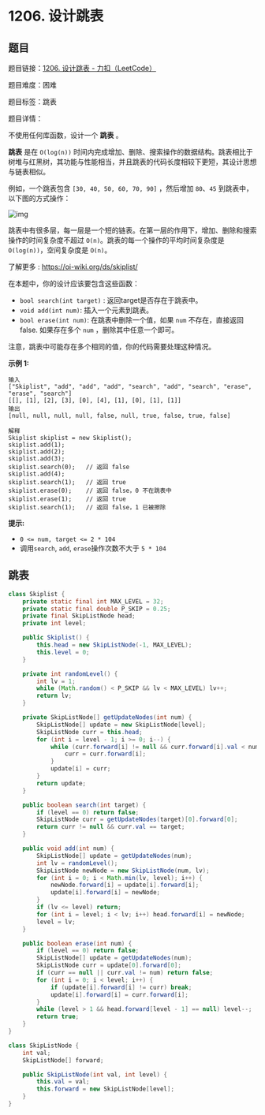 # 1206. 设计跳表

## 题目

题目链接：[1206. 设计跳表 - 力扣（LeetCode）](https://leetcode.cn/problems/design-skiplist/description/)

题目难度：困难

题目标签：跳表

题目详情：

不使用任何库函数，设计一个 **跳表** 。

**跳表** 是在 `O(log(n))` 时间内完成增加、删除、搜索操作的数据结构。跳表相比于树堆与红黑树，其功能与性能相当，并且跳表的代码长度相较下更短，其设计思想与链表相似。

例如，一个跳表包含 `[30, 40, 50, 60, 70, 90]` ，然后增加 `80`、`45` 到跳表中，以下图的方式操作：

![img](https://pic.leetcode.cn/1702370216-mKQcTt-1506_skiplist.gif)

跳表中有很多层，每一层是一个短的链表。在第一层的作用下，增加、删除和搜索操作的时间复杂度不超过 `O(n)`。跳表的每一个操作的平均时间复杂度是 `O(log(n))`，空间复杂度是 `O(n)`。

了解更多 : https://oi-wiki.org/ds/skiplist/

在本题中，你的设计应该要包含这些函数：

- `bool search(int target)` : 返回target是否存在于跳表中。
- `void add(int num)`: 插入一个元素到跳表。
- `bool erase(int num)`: 在跳表中删除一个值，如果 `num` 不存在，直接返回false. 如果存在多个 `num` ，删除其中任意一个即可。

注意，跳表中可能存在多个相同的值，你的代码需要处理这种情况。

**示例 1:**

```
输入
["Skiplist", "add", "add", "add", "search", "add", "search", "erase", "erase", "search"]
[[], [1], [2], [3], [0], [4], [1], [0], [1], [1]]
输出
[null, null, null, null, false, null, true, false, true, false]

解释
Skiplist skiplist = new Skiplist();
skiplist.add(1);
skiplist.add(2);
skiplist.add(3);
skiplist.search(0);   // 返回 false
skiplist.add(4);
skiplist.search(1);   // 返回 true
skiplist.erase(0);    // 返回 false，0 不在跳表中
skiplist.erase(1);    // 返回 true
skiplist.search(1);   // 返回 false，1 已被擦除
```

**提示:**

- `0 <= num, target <= 2 * 104`
- 调用`search`, `add`,  `erase`操作次数不大于 `5 * 104` 



## 跳表

``` java
class Skiplist {
    private static final int MAX_LEVEL = 32;
    private static final double P_SKIP = 0.25;
    private final SkipListNode head;
    private int level;

    public Skiplist() {
        this.head = new SkipListNode(-1, MAX_LEVEL);
        this.level = 0;
    }

    private int randomLevel() {
        int lv = 1;
        while (Math.random() < P_SKIP && lv < MAX_LEVEL) lv++;
        return lv;
    }

    private SkipListNode[] getUpdateNodes(int num) {
        SkipListNode[] update = new SkipListNode[level];
        SkipListNode curr = this.head;
        for (int i = level - 1; i >= 0; i--) {
            while (curr.forward[i] != null && curr.forward[i].val < num) {
                curr = curr.forward[i];
            }
            update[i] = curr;
        }
        return update;
    }

    public boolean search(int target) {
        if (level == 0) return false;
        SkipListNode curr = getUpdateNodes(target)[0].forward[0];
        return curr != null && curr.val == target;
    }

    public void add(int num) {
        SkipListNode[] update = getUpdateNodes(num);
        int lv = randomLevel();
        SkipListNode newNode = new SkipListNode(num, lv);
        for (int i = 0; i < Math.min(lv, level); i++) {
            newNode.forward[i] = update[i].forward[i];
            update[i].forward[i] = newNode;
        }
        if (lv <= level) return;
        for (int i = level; i < lv; i++) head.forward[i] = newNode;
        level = lv;
    }

    public boolean erase(int num) {
        if (level == 0) return false;
        SkipListNode[] update = getUpdateNodes(num);
        SkipListNode curr = update[0].forward[0];
        if (curr == null || curr.val != num) return false;
        for (int i = 0; i < level; i++) {
            if (update[i].forward[i] != curr) break;
            update[i].forward[i] = curr.forward[i];
        }
        while (level > 1 && head.forward[level - 1] == null) level--;
        return true;
    }
}

class SkipListNode {
    int val;
    SkipListNode[] forward;

    public SkipListNode(int val, int level) {
        this.val = val;
        this.forward = new SkipListNode[level];
    }
}
```